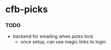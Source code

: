 # cfb-picks

### TODO

- backend for emailing when picks lock
    - once setup, can use magic links to login
